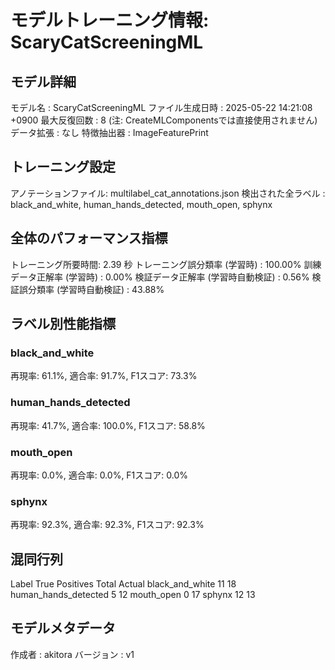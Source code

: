# モデルトレーニング情報: ScaryCatScreeningML

## モデル詳細
モデル名           : ScaryCatScreeningML
ファイル生成日時   : 2025-05-22 14:21:08 +0900
最大反復回数     : 8 (注: CreateMLComponentsでは直接使用されません)
データ拡張       : なし
特徴抽出器       : ImageFeaturePrint

## トレーニング設定
アノテーションファイル: multilabel_cat_annotations.json
検出された全ラベル : black_and_white, human_hands_detected, mouth_open, sphynx

## 全体のパフォーマンス指標
トレーニング所要時間: 2.39 秒
トレーニング誤分類率 (学習時) : 100.00%
訓練データ正解率 (学習時) : 0.00%
検証データ正解率 (学習時自動検証) : 0.56%
検証誤分類率 (学習時自動検証) : 43.88%

## ラベル別性能指標
### black_and_white
再現率: 61.1%, 適合率: 91.7%, F1スコア: 73.3%
### human_hands_detected
再現率: 41.7%, 適合率: 100.0%, F1スコア: 58.8%
### mouth_open
再現率: 0.0%, 適合率: 0.0%, F1スコア: 0.0%
### sphynx
再現率: 92.3%, 適合率: 92.3%, F1スコア: 92.3%

## 混同行列
Label	True Positives	Total Actual
black_and_white	11	18
human_hands_detected	5	12
mouth_open	0	17
sphynx	12	13


## モデルメタデータ
作成者            : akitora
バージョン          : v1